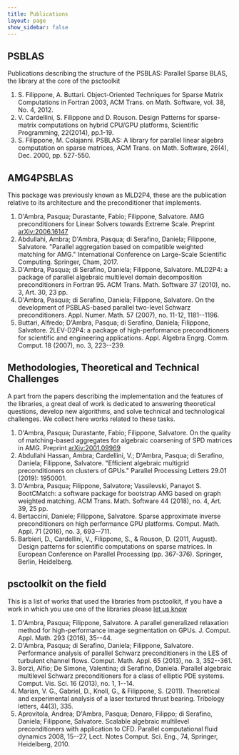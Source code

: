 ```yaml
---
title: Publications
layout: page
show_sidebar: false
---
```


## PSBLAS
Publications describing the structure of the PSBLAS: Parallel Sparse BLAS, the library at the core of the psctoolkit
1. S. Filippone, A. Buttari. Object-Oriented Techniques for Sparse Matrix Computations in Fortran 2003, ACM Trans. on Math. Software, vol. 38, No. 4, 2012.
2. V. Cardellini, S. Filippone and D. Rouson. Design Patterns for sparse-matrix computations on hybrid CPU/GPU platforms, Scientific Programming, 22(2014), pp.1-19.
3. S. Filippone, M. Colajanni. PSBLAS: A library for parallel linear algebra computation on sparse matrices, ACM Trans. on Math. Software, 26(4), Dec. 2000, pp. 527-550.

## AMG4PSBLAS
This package was previously known as MLD2P4, these are the publication relative to its architecture and the preconditioner that implements.
1. D'Ambra, Pasqua; Durastante, Fabio; Filippone, Salvatore. AMG preconditioners for Linear Solvers towards Extreme Scale. Preprint [arXiv:2006.16147](https://arxiv.org/abs/2006.16147)
2. Abdullahi, Ambra; D'Ambra, Pasqua; di Serafino, Daniela; Filippone, Salvatore. "Parallel aggregation based on compatible weighted matching for AMG." International Conference on Large-Scale Scientific Computing. Springer, Cham, 2017.
2. D'Ambra, Pasqua; di Serafino, Daniela; Filippone, Salvatore. MLD2P4: a package of parallel algebraic multilevel domain decomposition preconditioners in Fortran 95. ACM Trans. Math. Software 37 (2010), no. 3, Art. 30, 23 pp.
3. D'Ambra, Pasqua; di Serafino, Daniela; Filippone, Salvatore. On the development of PSBLAS-based parallel two-level Schwarz preconditioners. Appl. Numer. Math. 57 (2007), no. 11-12, 1181--1196.
4. Buttari, Alfredo; D'Ambra, Pasqua; di Serafino, Daniela; Filippone, Salvatore. 2LEV-D2P4: a package of high-performance preconditioners for scientific and engineering applications. Appl. Algebra Engrg. Comm. Comput. 18 (2007), no. 3, 223--239.

## Methodologies, Theoretical and Technical Challenges
A part from the papers describing the implementation and the features of the libraries, a great deal of work is dedicated to answering theoretical questions, develop new algorithms, and solve technical and technological challenges. We collect here works related to these tasks.

1. D'Ambra, Pasqua; Durastante, Fabio; Filippone, Salvatore.  On the quality of matching-based aggregates for algebraic coarsening of SPD matrices in AMG. Preprint [arXiv:2001.09969](https://arxiv.org/abs/2001.09969)
2. Abdullahi Hassan, Ambra; Cardellini, V.;  D'Ambra, Pasqua; di Serafino, Daniela; Filippone, Salvatore. "Efficient algebraic multigrid preconditioners on clusters of GPUs." Parallel Processing Letters 29.01 (2019): 1950001.
3. D'Ambra, Pasqua; Filippone, Salvatore; Vassilevski, Panayot S. BootCMatch: a software package for bootstrap AMG based on graph weighted matching. ACM Trans. Math. Software 44 (2018), no. 4, Art. 39, 25 pp.
4. Bertaccini, Daniele; Filippone, Salvatore. Sparse approximate inverse preconditioners on high performance GPU platforms. Comput. Math. Appl. 71 (2016), no. 3, 693--711.
5. Barbieri, D., Cardellini, V., Filippone, S., & Rouson, D. (2011, August). Design patterns for scientific computations on sparse matrices. In European Conference on Parallel Processing (pp. 367-376). Springer, Berlin, Heidelberg.

## psctoolkit on the field
This is a list of works that used the libraries from psctoolkit, if you have a work in which you use one of the libraries please [let us know](mailto:eocoe@na.iac.cnr.it?subject=[psctoolkit]%20New%20application)

1. D'Ambra, Pasqua; Filippone, Salvatore. A parallel generalized relaxation method for high-performance image segmentation on GPUs. J. Comput. Appl. Math. 293 (2016), 35--44.
2. D'Ambra, Pasqua; di Serafino, Daniela; Filippone, Salvatore. Performance analysis of parallel Schwarz preconditioners in the LES of turbulent channel flows. Comput. Math. Appl. 65 (2013), no. 3, 352--361.
3. Borzì, Alfio; De Simone, Valentina; di Serafino, Daniela. Parallel algebraic multilevel Schwarz preconditioners for a class of elliptic PDE systems. Comput. Vis. Sci. 16 (2013), no. 1, 1--14.
4. Marian, V. G., Gabriel, D., Knoll, G., & Filippone, S. (2011). Theoretical and experimental analysis of a laser textured thrust bearing. Tribology letters, 44(3), 335.
5. Aprovitola, Andrea; D'Ambra, Pasqua; Denaro, Filippo; di Serafino, Daniela; Filippone, Salvatore. Scalable algebraic multilevel preconditioners with application to CFD. Parallel computational fluid dynamics 2008, 15--27, Lect. Notes Comput. Sci. Eng., 74, Springer, Heidelberg, 2010.
